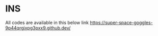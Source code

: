# INS
All codes are available in this below link
https://super-space-goggles-9p44qrgjxpg3pxx9.github.dev/